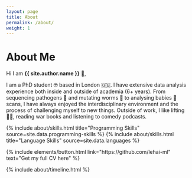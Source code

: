 ```yaml
---
layout: page
title: About
permalink: /about/
weight: 1
---
```


# **About Me**

Hi I am **{{ site.author.name }}** :wave:,<br>

I am a PhD student 🤓 based in London :uk:. I have extensive data analysis experience both inside and outside of academia (6+ years). From sequencing pathogens 🦠 and mutating worms :microscope: to analysing babies 🧠 scans, I have always enjoyed the interdisciplinary environment and the process of challenging myself to new things. Outside of work, I like lifting 🏋️‍♂️, reading war books and listening to comedy podcasts.

<div class="row">
{% include about/skills.html title="Programming Skills" source=site.data.programming-skills %}
{% include about/skills.html title="Language Skills" source=site.data.languages %}
</div>

<p class="text-center">
{% include elements/button.html link="https://github.com/lehai-ml" text="Get my full CV here" %}
</p>

<div class="row">
{% include about/timeline.html %}
</div>